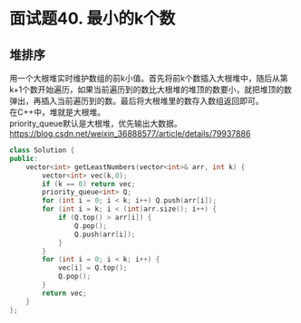 # 面试题40. 最小的k个数
## 堆排序  
用一个大根堆实时维护数组的前k小值。首先将前k个数插入大根堆中，随后从第k+1个数开始遍历，如果当前遍历到的数比大根堆的堆顶的数要小，就把堆顶的数弹出，再插入当前遍历到的数。最后将大根堆里的数存入数组返回即可。  
在C++中，堆就是大根堆。  
priority_queue默认是大根堆，优先输出大数据。  
https://blog.csdn.net/weixin_36888577/article/details/79937886
````cpp
class Solution {
public:
    vector<int> getLeastNumbers(vector<int>& arr, int k) {
        vector<int> vec(k,0);
        if (k == 0) return vec;
        priority_queue<int> Q;
        for (int i = 0; i < k; i++) Q.push(arr[i]);
        for (int i = k; i < (int)arr.size(); i++) {
            if (Q.top() > arr[i]) {
                Q.pop();
                Q.push(arr[i]);
            }
        }
        for (int i = 0; i < k; i++) {
            vec[i] = Q.top();
            Q.pop();
        }
        return vec;
    }
};
````
